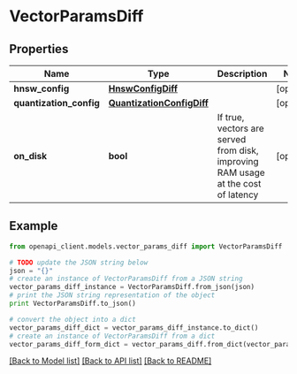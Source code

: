 # VectorParamsDiff


## Properties
Name | Type | Description | Notes
------------ | ------------- | ------------- | -------------
**hnsw_config** | [**HnswConfigDiff**](HnswConfigDiff.md) |  | [optional] 
**quantization_config** | [**QuantizationConfigDiff**](QuantizationConfigDiff.md) |  | [optional] 
**on_disk** | **bool** | If true, vectors are served from disk, improving RAM usage at the cost of latency | [optional] 

## Example

```python
from openapi_client.models.vector_params_diff import VectorParamsDiff

# TODO update the JSON string below
json = "{}"
# create an instance of VectorParamsDiff from a JSON string
vector_params_diff_instance = VectorParamsDiff.from_json(json)
# print the JSON string representation of the object
print VectorParamsDiff.to_json()

# convert the object into a dict
vector_params_diff_dict = vector_params_diff_instance.to_dict()
# create an instance of VectorParamsDiff from a dict
vector_params_diff_form_dict = vector_params_diff.from_dict(vector_params_diff_dict)
```
[[Back to Model list]](../README.md#documentation-for-models) [[Back to API list]](../README.md#documentation-for-api-endpoints) [[Back to README]](../README.md)


